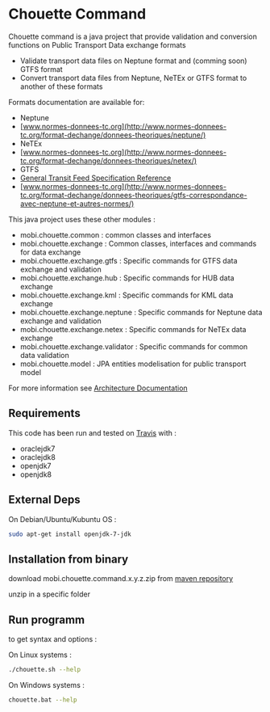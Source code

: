# Chouette Command

Chouette command is a java project that provide validation and conversion functions on Public Transport Data exchange formats

* Validate transport data files on Neptune format and (comming soon) GTFS format
* Convert transport data files from Neptune, NeTEx or GTFS format to another of these formats

Formats documentation are available for:
* Neptune
 * [www.normes-donnees-tc.org](http://www.normes-donnees-tc.org/format-dechange/donnees-theoriques/neptune/)
* NeTEx
 * [www.normes-donnees-tc.org](http://www.normes-donnees-tc.org/format-dechange/donnees-theoriques/netex/)
* GTFS
 * [General Transit Feed Specification Reference](https://developers.google.com/transit/gtfs/reference)
 * [www.normes-donnees-tc.org](http://www.normes-donnees-tc.org/format-dechange/donnees-theoriques/gtfs-correspondance-avec-neptune-et-autres-normes/)

This java project uses these other modules :

* mobi.chouette.common : common classes and interfaces
* mobi.chouette.exchange : Common classes, interfaces and commands for data exchange 
* mobi.chouette.exchange.gtfs : Specific commands for GTFS data exchange and validation 
* mobi.chouette.exchange.hub : Specific commands for HUB data exchange
* mobi.chouette.exchange.kml : Specific commands for KML data exchange 
* mobi.chouette.exchange.neptune : Specific commands for Neptune data exchange and validation 
* mobi.chouette.exchange.netex : Specific commands for NeTEx data exchange 
* mobi.chouette.exchange.validator : Specific commands for common data validation 
* mobi.chouette.model : JPA entities modelisation for public transport model

For more information see [Architecture Documentation](http://www.chouette.mobi/developpeurs/) 

## Requirements
 
This code has been run and tested on [Travis](http://travis-ci.org/afimb/chouette?branch=master) with : 
* oraclejdk7
* oraclejdk8
* openjdk7
* openjdk8

## External Deps

On Debian/Ubuntu/Kubuntu OS : 
```sh
sudo apt-get install openjdk-7-jdk 
```

## Installation from binary
download mobi.chouette.command.x.y.z.zip from [maven repository](http://maven.chouette.mobi/mobi/chouette/mobi.chouette.command)

unzip in a specific folder

## Run programm

to get syntax and options : 

On Linux systems : 
```sh
./chouette.sh --help
```

On Windows systems :
```sh
chouette.bat --help
```
